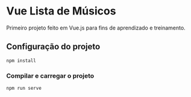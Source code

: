 # Vue Lista de Músicos
Primeiro projeto feito em Vue.js para fins de aprendizado e treinamento.

## Configuração do projeto
```
npm install
```

### Compilar e carregar o projeto
```
npm run serve
```
